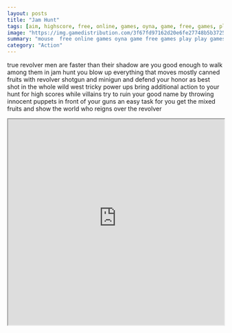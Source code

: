 ```yaml
---
layout: posts
title: "Jam Hunt"
tags: [aim, highscore, free, online, games, oyna, game, free, games, play, play, games]
image: "https://img.gamedistribution.com/3f67fd97162d20e6fe27748b5b372509.jpg"
summary: "mouse  free online games oyna game free games play play games"
category: "Action"
---
```


true revolver men are faster than their shadow are you good enough to walk among them in jam hunt you blow up everything that moves mostly canned fruits with revolver shotgun and minigun and defend your honor as best shot in the whole wild west tricky power ups bring additional action to your hunt for high scores while villains try to ruin your good name by throwing innocent puppets in front of your guns an easy task for you get the mixed fruits and show the world who reigns over the revolver

<iframe width="100%" height="480px;" src="https://flash.gamedistribution.com?game=3f67fd97162d20e6fe27748b5b372509"></iframe>